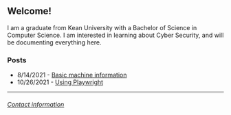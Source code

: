 ## Welcome!

I am a graduate from Kean University with a Bachelor of Science in Computer Science. I am interested in learning about Cyber Security, and will be documenting everything here.

### **Posts**

- 8/14/2021 - [Basic machine information](\blog_posts\machine_info.md)
- 10/26/2021 - [Using Playwright](\blog_posts\using_playwright.md) 

---

###### [Contact information](contact.md)